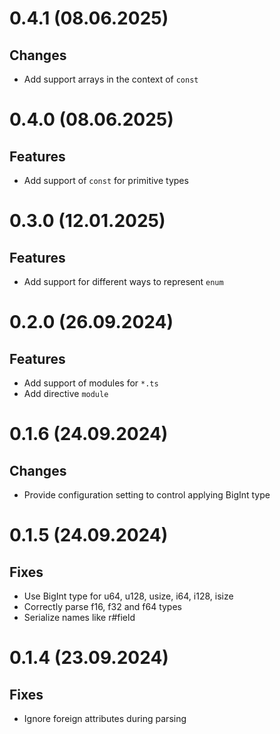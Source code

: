# 0.4.1 (08.06.2025)

## Changes

- Add support arrays in the context of `const`

# 0.4.0 (08.06.2025)

## Features

- Add support of `const` for primitive types

# 0.3.0 (12.01.2025)

## Features

- Add support for different ways to represent `enum`

# 0.2.0 (26.09.2024)

## Features

- Add support of modules for `*.ts`
- Add directive `module`

# 0.1.6 (24.09.2024)

## Changes

- Provide configuration setting to control applying BigInt type 

# 0.1.5 (24.09.2024)

## Fixes

- Use BigInt type for u64, u128, usize, i64, i128, isize
- Correctly parse f16, f32 and f64 types
- Serialize names like r#field 

# 0.1.4 (23.09.2024)

## Fixes

- Ignore foreign attributes during parsing
